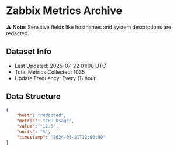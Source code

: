 # Zabbix Metrics Archive

⚠️ **Note**: Sensitive fields like hostnames and system descriptions are redacted.

## Dataset Info
- Last Updated: 2025-07-22 01:00 UTC
- Total Metrics Collected: 1035
- Update Frequency: Every (1) hour

## Data Structure
```json
{
    "host": "redacted",
    "metric": "CPU Usage",
    "value": "12.5",
    "units": "%",
    "timestamp": "2024-05-21T12:00:00"
}
```

